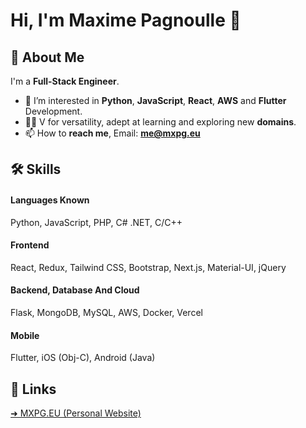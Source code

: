 # Hi, I'm Maxime Pagnoulle 👋

## 🚀 About Me
I'm a **Full-Stack Engineer**. 
- 👀 I’m interested in **Python**, **JavaScript**, **React**, **AWS** and **Flutter** Development.
- ✌🏻 V for versatility, adept at learning and exploring new **domains**.
- 📫 How to **reach me**, Email: **me@mxpg.eu**

## 🛠 Skills
#### Languages Known
Python, JavaScript, PHP, C# .NET, C/C++
#### Frontend
React, Redux, Tailwind CSS, Bootstrap, Next.js, Material-UI, jQuery
#### Backend, Database And Cloud
Flask, MongoDB, MySQL, AWS, Docker, Vercel
#### Mobile
Flutter, iOS (Obj-C), Android (Java)

## 🔗 Links
[➜ MXPG.EU (Personal Website)](https://mxpg.eu)
